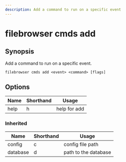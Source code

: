 ```yaml
---
description: Add a command to run on a specific event
---
```


# filebrowser cmds add

## Synopsis

Add a command to run on a specific event.

```
filebrowser cmds add <event> <command> [flags]
```

## Options

| Name | Shorthand | Usage |
|------|-----------|-------|
|help|h|help for add|

### Inherited

| Name | Shorthand | Usage |
|------|-----------|-------|
|config|c|config file path|
|database|d|path to the database|

